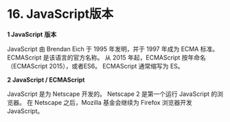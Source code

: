 # 16. JavaScript版本

**1 JavaScript** **版本**

JavaScript 由 Brendan Eich 于 1995 年发明，并于 1997 年成为 ECMA 标准。  ECMAScript 是该语言的官方名称。  从 2015 年起，ECMAScript 按年命名（ECMAScript 2015），或者ES6。 ECMAScript 通常缩写为 ES。

**2 JavaScript / ECMAScript**

JavaScript 是为 Netscape 开发的。 Netscape 2 是第一个运行 JavaScript 的浏览器。 在 Netscape 之后，Mozilla 基金会继续为 Firefox 浏览器开发 JavaScript。

